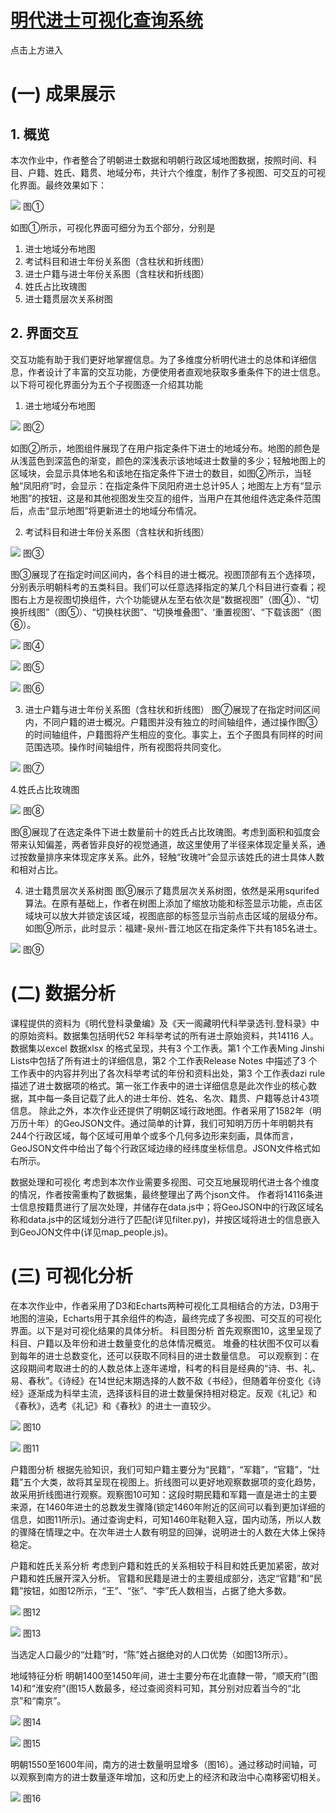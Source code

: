 # [明代进士可视化查询系统](https://007dxr.github.io/Jinshi_In_Ming_Dynasty/index.html)
点击上方进入

# (一)	成果展示
## 1.	概览
本次作业中，作者整合了明朝进士数据和明朝行政区域地图数据，按照时间、科目、户籍、姓氏、籍贯、地域分布，共计六个维度，制作了多视图、可交互的可视化界面。最终效果如下：
 
 ![](https://007dxr.github.io/Jinshi_In_Ming_Dynasty/figure/fig1.jpg)
图①

如图①所示，可视化界面可细分为五个部分，分别是
1.	进士地域分布地图
2.	考试科目和进士年份关系图（含柱状和折线图）
3.	进士户籍与进士年份关系图（含柱状和折线图）
4.	姓氏占比玫瑰图
5.	进士籍贯层次关系树图

## 2.	界面交互
交互功能有助于我们更好地掌握信息。为了多维度分析明代进士的总体和详细信息，作者设计了丰富的交互功能，方便使用者直观地获取多重条件下的进士信息。以下将可视化界面分为五个子视图逐一介绍其功能
1.	进士地域分布地图
 
 ![](https://007dxr.github.io/Jinshi_In_Ming_Dynasty/figure/fig2.jpg)
图②

如图②所示，地图组件展现了在用户指定条件下进士的地域分布。地图的颜色是从浅蓝色到深蓝色的渐变，颜色的深浅表示该地域进士数量的多少；轻触地图上的区域块，会显示具体地名和该地在指定条件下进士的数目，如图②所示，当轻触“凤阳府”时，会显示：在指定条件下凤阳府进士总计95人；地图左上方有“显示地图”的按钮，这是和其他视图发生交互的组件，当用户在其他组件选定条件范围后，点击“显示地图”将更新进士的地域分布情况。

2.	考试科目和进士年份关系图（含柱状和折线图）
 
 ![](https://007dxr.github.io/Jinshi_In_Ming_Dynasty/figure/fig3.jpg)
图③

图③展现了在指定时间区间内，各个科目的进士概况。视图顶部有五个选择项，分别表示明朝科考的五类科目。我们可以任意选择指定的某几个科目进行查看；视图右上方是视图切换组件，六个功能键从左至右依次是“数据视图”（图④）、“切换折线图”（图⑤）、“切换柱状图”、“切换堆叠图”、‘重置视图’、“下载该图”（图⑥）。
 
 ![](https://007dxr.github.io/Jinshi_In_Ming_Dynasty/figure/fig4.jpg)
图④
 
 ![](https://007dxr.github.io/Jinshi_In_Ming_Dynasty/figure/fig5.jpg)
图⑤
 
 ![](https://007dxr.github.io/Jinshi_In_Ming_Dynasty/figure/fig6.jpg)
图⑥

3.	进士户籍与进士年份关系图（含柱状和折线图）
图⑦展现了在指定时间区间内，不同户籍的进士概况。户籍图并没有独立的时间轴组件，通过操作图③的时间轴组件，户籍图将产生相应的变化。事实上，五个子图具有同样的时间范围选项。操作时间轴组件，所有视图将共同变化。
 
 
 ![](https://007dxr.github.io/Jinshi_In_Ming_Dynasty/figure/fig7.jpg)
图⑦

4.姓氏占比玫瑰图
 
 ![](https://007dxr.github.io/Jinshi_In_Ming_Dynasty/figure/fig8.jpg)
图⑧

图⑧展现了在选定条件下进士数量前十的姓氏占比玫瑰图。考虑到面积和弧度会带来认知偏差，两者皆非良好的视觉通道，故这里使用了半径来体现定量关系，通过按数量排序来体现定序关系。此外，轻触“玫瑰叶”会显示该姓氏的进士具体人数和相对占比。

4.	进士籍贯层次关系树图
图⑨展示了籍贯层次关系树图，依然是采用squrifed算法。在原有基础上，作者在树图上添加了缩放功能和标签显示功能，点击区域块可以放大并锁定该区域，视图底部的标签显示当前点击区域的层级分布。如图⑨所示，此时显示：福建-泉州-晋江地区在指定条件下共有185名进士。
 
 ![](https://007dxr.github.io/Jinshi_In_Ming_Dynasty/figure/fig9.jpg)
图⑨


# (二)	数据分析
课程提供的资料为《明代登科录彙编》及《天一阁藏明代科举录选刊.登科录》中的原始资料。数据集包括明代52 年科举考试的所有进士原始资料，共14116 人。数据集以excel 数据xlsx 的格式呈现，共有3 个工作表。第1 个工作表Ming Jinshi Lists中包括了所有进士的详细信息，第2 个工作表Release Notes 中描述了3 个工作表中的内容并列出了各次科举考试的年份和资料出处，第3 个工作表dazi rule 描述了进士数据项的格式。第一张工作表中的进士详细信息是此次作业的核心数据，其中每一条目记载了此人的进士年份、姓名、名次、籍贯、户籍等总计43项信息。
除此之外，本次作业还提供了明朝区域行政地图。作者采用了1582年（明万历十年）的GeoJSON文件。通过简单的计算，我们可知明万历十年明朝共有244个行政区域，每个区域可用单个或多个几何多边形来刻画，具体而言，GeoJSON文件中给出了每个行政区域边缘的经纬度坐标信息。JSON文件格式如右所示。

数据处理和可视化
考虑到本次作业需要多视图、可交互地展现明代进士各个维度的情况，作者按需重构了数据集，最终整理出了两个json文件。
作者将14116条进士信息按籍贯进行了层次处理，并储存在data.js中；将GeoJSON中的行政区域名称和data.js中的区域划分进行了匹配(详见filter.py)，并按区域将进士的信息嵌入到GeoJON文件中(详见map_people.js)。

# (三)	可视化分析
在本次作业中，作者采用了D3和Echarts两种可视化工具相结合的方法，D3用于地图的渲染，Echarts用于其余组件的构造，最终完成了多视图、可交互的可视化界面。以下是对可视化结果的具体分析。
科目图分析
首先观察图10，这里呈现了科目、户籍以及年份和进士数量变化的总体情况概览。
堆叠的柱状图不仅可以看到每年的进士总数变化，还可以获取不同科目的进士数量信息。
可以观察到：在这段期间考取进士的的人数总体上逐年递增，科考的科目是经典的“诗、书、礼、易、春秋”。《诗经》在14世纪末期选择的人数不敌《书经》，但随着年份变化《诗经》逐渐成为科举主流，选择该科目的进士数量保持相对稳定。反观《礼记》和《春秋》，选考《礼记》和《春秋》的进士一直较少。

![](https://007dxr.github.io/Jinshi_In_Ming_Dynasty/figure/fig10.jpg)
图10                                 

![](https://007dxr.github.io/Jinshi_In_Ming_Dynasty/figure/fig11.jpg)
图11

户籍图分析
根据先验知识，我们可知户籍主要分为“民籍”，“军籍”，“官籍”，“灶籍”五个大类，故将其呈现在视图上。折线图可以更好地观察数据项的变化趋势，故采用折线图进行观察。观察图10可知：这段时期民籍和军籍一直是进士的主要来源，在1460年进士的总数发生骤降(锁定1460年附近的区间可以看到更加详细的信息，如图11所示)。通过查询史料，可知1460年鞑靼入寇，国内动荡，所以人数的骤降在情理之中。在次年进士人数有明显的回弹，说明进士的人数在大体上保持稳定。

户籍和姓氏关系分析
考虑到户籍和姓氏的关系相较于科目和姓氏更加紧密，故对户籍和姓氏展开深入分析。
官籍和民籍是进士的主要组成部分，选定“官籍”和“民籍”按钮，如图12所示，“王”、“张”、“李”氏人数相当，占据了绝大多数。
 
 ![](https://007dxr.github.io/Jinshi_In_Ming_Dynasty/figure/fig12.jpg)
图12
 
 ![](https://007dxr.github.io/Jinshi_In_Ming_Dynasty/figure/fig13.jpg)
图13

当选定人口最少的“灶籍”时，“陈”姓占据绝对的人口优势（如图13所示）。

地域特征分析
明朝1400至1450年间，进士主要分布在北直隸一带，“顺天府”(图14)和“淮安府”(图15人数最多，经过查阅资料可知，其分别对应着当今的“北京”和“南京”。
  
  ![](https://007dxr.github.io/Jinshi_In_Ming_Dynasty/figure/fig14.jpg)
图14                                

![](https://007dxr.github.io/Jinshi_In_Ming_Dynasty/figure/fig15.jpg)
图15

明朝1550至1600年间，南方的进士数量明显增多（图16）。通过移动时间轴，可以观察到南方的进士数量逐年增加，这和历史上的经济和政治中心南移密切相关。
 
 ![](https://007dxr.github.io/Jinshi_In_Ming_Dynasty/figure/fig16.jpg)
图16

